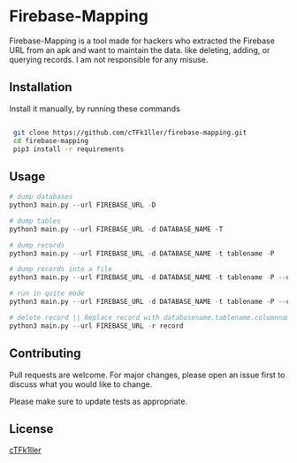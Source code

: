 # Firebase-Mapping

Firebase-Mapping is a tool made for hackers who extracted the Firebase URL from an apk and want to maintain the data.
like deleting, adding, or querying records. I am not responsible for any misuse.

## Installation
Install it manually, by running these commands 

```bash

 git clone https://github.com/cTFk1ller/firebase-mapping.git
 cd firebase-mapping
 pip3 install -r requirements 


```

## Usage

```python
# dump databases 
python3 main.py --url FIREBASE_URL -D 

# dump tables 
python3 main.py --url FIREBASE_URL -d DATABASE_NAME -T  

# dump records 
python3 main.py --url FIREBASE_URL -d DATABASE_NAME -t tablename -P 

# dump records into a file 
python3 main.py --url FIREBASE_URL -d DATABASE_NAME -t tablename -P --output FILENAME

# run in quite mode 
python3 main.py --url FIREBASE_URL -d DATABASE_NAME -t tablename -P --output FILENAME -q

# delete record || Replace record with databasename.tablename.columnname.rowdata....etc
python3 main.py --url FIREBASE_URL -r record 

```

## Contributing

Pull requests are welcome. For major changes, please open an issue first
to discuss what you would like to change.

Please make sure to update tests as appropriate.

## License

[cTFk1ller](https://github.com/cTFk1ller)
